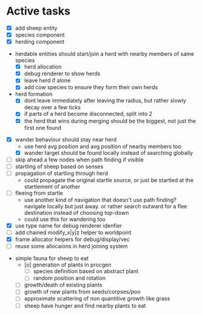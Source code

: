 # Active tasks

* [X] add sheep entity
* [X] species component
* [X] herding component
*  herdable entities should start/join a herd with nearby members of same species
    * [X] herd allocation
    * [X] debug renderer to show herds
    * [X] leave herd if alone
    * [X] add cow species to ensure they form their own herds
* herd formation
    * [X] dont leave immediately after leaving the radius, but rather slowly decay over a few ticks
    * [X] if parts of a herd become disconnected, split into 2
    * [X] the herd that wins during merging should be the biggest, not just the first one found
* [X] wander behaviour should stay near herd
    * use herd avg position and avg position of nearby members too
    * [X] wander target should be found locally instead of searching globally
* [ ] skip ahead a few nodes when path finding if visible
* [ ] startling of sheep based on senses
* [ ] propagation of startling through herd
    * could propagate the original startle source, or just be startled at the startlement of another
* [ ] fleeing from startle
    * use another kind of navigation that doesn't use path finding? navigate locally but just away.
        or rather search outward for a flee destination instead of choosing top-down
    * could use this for wandering too
* [X] use type name for debug renderer idenfier
* [ ] add chained modify_x|y|z helper to worldpoint
* [X] frame allocator helpers for debug/display/vec
* [ ] reuse some allocaions in herd joining system
* simple fauna for sheep to eat
    * [o] generation of plants in procgen
        * [ ] species definition based on abstract plant
        * [ ] random position and rotation
    * [ ] growth/death of existing plants
    * [ ] growth of new plants from seeds/corpses/poo
    * [ ] approximate scattering of non quantitive growth like grass
    * [ ] sheep have hunger and find nearby plants to eat
